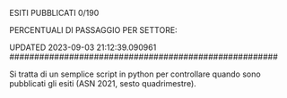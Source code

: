 ESITI PUBBLICATI 0/190 

PERCENTUALI DI PASSAGGIO PER SETTORE:

UPDATED 2023-09-03 21:12:39.090961
###################################################### 

Si tratta di un semplice script in python per controllare quando sono pubblicati gli esiti (ASN 2021, sesto quadrimestre).

